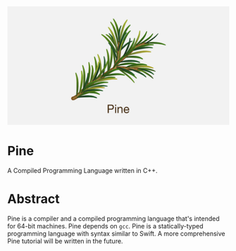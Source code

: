 ![Alt text](https://github.com/mita4829/Pine/blob/master/Pine.jpg "Pine Header")
# Pine
A Compiled Programming Language written in C++. 

# Abstract
Pine is a compiler and a compiled programming language that's intended for 64-bit machines. Pine depends on `gcc`. Pine is a statically-typed programming language with syntax similar to Swift. A more comprehensive Pine tutorial will be written in the future. 

